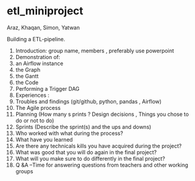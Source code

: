# etl_miniproject

Araz, Khaqan, Simon, Yatwan

Building a ETL-pipeline.

1. Introduction: group name, members , preferably use powerpoint
2. Demonstration of:
  1. an Airflow instance
  2. the Graph
  3. the Gantt
  4. the Code
  5. Performing a Trigger DAG
3. Experiences :
  1. Troubles and findings (git/github, python, pandas , Airflow)
4. The Agile process
  1. Planning (How many s prints ? Design decisions , Things you chose to do or not to do)
  2. Sprints (Describe the sprint(s) and the ups and downs)
  3. Who worked with what during the process?
5. What have you learned
  1. Are there any technicals kills you have acquired during the project?
  2. What was good that you will do again in the final project?
  3. What will you make sure to do differently in the final project?
6. Q &A –Time for answering questions from teachers and other working groups
